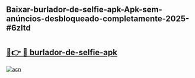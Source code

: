 ## Baixar-burlador-de-selfie-apk-Apk-sem-anúncios-desbloqueado-completamente-2025-#6zltd

# <h2><a href="https://ainizakaria.my?title=burlador-de-selfie-apk&ref=22M">🔗👉 🔴 burlador-de-selfie-apk</a></h2>

[![acn](https://github.com/user-attachments/assets/0f9c940e-d8b0-45ae-aac7-cd30a18b3e1c)](https://ainizakaria.my?title=burlador-de-selfie-apk&ref=22M)

